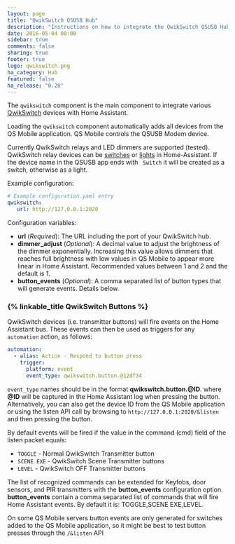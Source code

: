 ```yaml
---
layout: page
title: "QwikSwitch QSUSB Hub"
description: "Instructions on how to integrate the QwikSwitch QSUSB Hub into Home Assistant."
date: 2016-05-04 00:00
sidebar: true
comments: false
sharing: true
footer: true
logo: qwikswitch.png
ha_category: Hub
featured: false
ha_release: "0.20"
---
```



The `qwikswitch` component is the main component to integrate various [QwikSwitch](http://www.qwikswitch.co.za/) devices with Home Assistant.

Loading the `qwikswitch` component automatically adds all devices from the QS Mobile application. QS Mobile controls the QSUSB Modem device.

Currently QwikSwitch relays and LED dimmers are supported (tested). QwikSwitch relay devices can be [switches](/components/switch.qwikswitch/) or [lights](/components/light.qwikswitch/) in Home-Assistant. If the device name in the QSUSB app ends with ` Switch` it will be created as a switch, otherwise as a light.

Example configuration:

```yaml
# Example configuration.yaml entry
qwikswitch:
   url: http://127.0.0.1:2020
```

Configuration variables:

- **url** (*Required*): The URL including the port of your QwikSwitch hub.
- **dimmer_adjust** (*Optional*): A decimal value to adjust the brightness of the dimmer exponentially. Increasing this value allows dimmers that reaches full brightness with low values in QS Mobile to appear more linear in Home Assistant. Recommended values between 1 and 2 and the default is 1.
- **button_events** (*Optional*): A comma separated list of button types that will generate events. Details below.

### {% linkable_title QwikSwitch Buttons %}

QwikSwitch devices (i.e. transmitter buttons) will fire events on the Home Assistant bus. These events can then be used as triggers for any `automation` action, as follows:

```yaml
automation:
  - alias: Action - Respond to button press
    trigger:
      platform: event
      event_type: qwikswitch.button.@12df34
```

`event_type` names should be in the format **qwikswitch.button.@__ID__**. where **@__ID__** will be captured in the Home Assistant log when pressing the button. Alternatively, you can also get the device ID from the QS Mobile application or using the listen API call by browsing to `http://127.0.0.1:2020/&listen` and then pressing the button.

By default events will be fired if the value in the command (cmd) field of the listen packet equals:
- `TOGGLE` - Normal QwikSwitch Transmitter button
- `SCENE EXE` - QwikSwitch Scene Transmitter buttons
- `LEVEL` - QwikSwitch OFF Transmitter buttons

The list of recognized commands can be extended for Keyfobs, door sensors, and PIR transmitters with the **button_events** configuration option. **button_events** contain a comma separated list of commands that will fire Home Assistant events. By default it is: TOGGLE,SCENE EXE,LEVEL.

On some QS Mobile servers button events are only generated for switches added to the QS Mobile application, so it might be best to test button presses through the `/&listen` API
